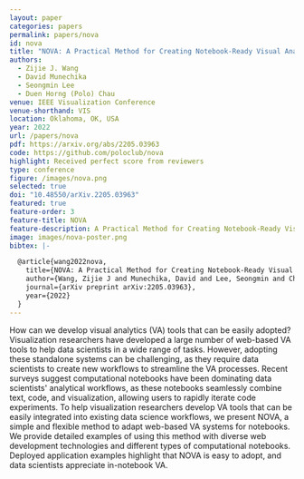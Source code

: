```yaml
---
layout: paper
categories: papers
permalink: papers/nova
id: nova
title: "NOVA: A Practical Method for Creating Notebook-Ready Visual Analytics"
authors: 
  - Zijie J. Wang
  - David Munechika
  - Seongmin Lee
  - Duen Horng (Polo) Chau
venue: IEEE Visualization Conference
venue-shorthand: VIS
location: Oklahoma, OK, USA
year: 2022
url: /papers/nova
pdf: https://arxiv.org/abs/2205.03963
code: https://github.com/poloclub/nova
highlight: Received perfect score from reviewers
type: conference
figure: /images/nova.png
selected: true
doi: "10.48550/arXiv.2205.03963"
featured: true
feature-order: 3
feature-title: NOVA
feature-description: A Practical Method for Creating Notebook-Ready Visual Analytics
image: images/nova-poster.png
bibtex: |-

  @article{wang2022nova,
    title={NOVA: A Practical Method for Creating Notebook-Ready Visual Analytics},
    author={Wang, Zijie J and Munechika, David and Lee, Seongmin and Chau, Duen Horng},
    journal={arXiv preprint arXiv:2205.03963},
    year={2022}
  }
---
```


How can we develop visual analytics (VA) tools that can be easily adopted? Visualization researchers have developed a large number of web-based VA tools to help data scientists in a wide range of tasks. However, adopting these standalone systems can be challenging, as they require data scientists to create new workflows to streamline the VA processes. Recent surveys suggest computational notebooks have been dominating data scientists' analytical workflows, as these notebooks seamlessly combine text, code, and visualization, allowing users to rapidly iterate code experiments. To help visualization researchers develop VA tools that can be easily integrated into existing data science workflows, we present NOVA, a simple and flexible method to adapt web-based VA systems for notebooks. We provide detailed examples of using this method with diverse web development technologies and different types of computational notebooks. Deployed application examples highlight that NOVA is easy to adopt, and data scientists appreciate in-notebook VA.
